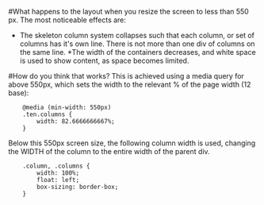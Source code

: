 #What happens to the layout when you resize the screen to less than 550 px. 
The most noticeable effects are: 
* The skeleton column system collapses such that each column, or set of columns has it's own line.  There is not more than one div of columns on the same line. 
*The width of the containers decreases, and white space is used to show content, as space becomes limited. 

#How do you think that works? 
This is achieved using a media query for above 550px, which sets the width to the relevant % of the page width (12 base):
```
    @media (min-width: 550px)
    .ten.columns {
        width: 82.6666666667%;
    }
```
Below this 550px screen size, the following column width is used, changing the WIDTH of the column to the entire width of the parent div.
```
    .column, .columns {
        width: 100%;
        float: left;
        box-sizing: border-box;
    }
```
